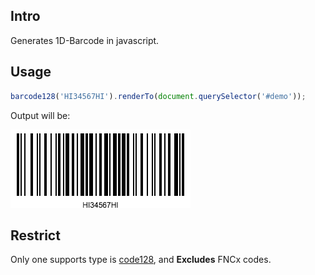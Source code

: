 ## Intro

Generates 1D-Barcode in javascript.

## Usage

```js
barcode128('HI34567HI').renderTo(document.querySelector('#demo'));
```

Output will be:

![HI34567HI](demo.png)

## Restrict

Only one supports type is [code128](http://en.wikipedia.org/wiki/Code_128), and **Excludes** FNCx codes.
